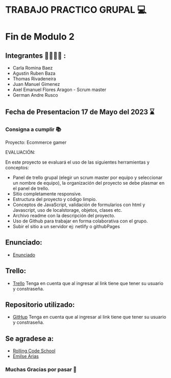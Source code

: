 # TRABAJO PRACTICO GRUPAL 💻

# Fin de Modulo 2

## Integrantes 👨‍👨‍👧‍👦 :
- Carla Romina Baez 
- Agustin Ruben Baza
- Thomas Rivadeneira
- Juan Manuel Gimenez
- Axel Emanuel Flores Aragon - Scrum master
- German Andre Rusco


## Fecha de Presentacion 17 de Mayo del 2023 ⌛

### Consigna a cumplir 📚

Proyecto: Ecommerce gamer

EVALUACIÓN:

En este proyecto se evaluará el uso de las siguientes herramientas y conceptos:
- Panel de trello grupal (elegir un scrum master por equipo y seleccionar un nombre de
equipo), la organización del proyecto se debe plasmar en el panel de trello.
- Sitio completamente responsive.
- Estructura del proyecto y código limpio.
- Conceptos de JavaScript, validación de formularios con html y Javascript, uso de localstorage,
objetos, clases etc.
- Archivo readme con la descripción del proyecto.
- Uso de Github para trabajar en forma colaborativa con el grupo.
- Subir el sitio a un servidor ej: netlify o githubPages

## Enunciado:
- [Enunciado](https://drive.google.com/file/d/1gfcsseV-vAw2pjRdFjvQurEaDLHLqj4B/view)
## Trello:
- [Trello](https://trello.com/b/1Q8GP3Ne/xgames)
Tenga en cuenta que al ingresar al link tiene que tener su usuario y constraseña.
## Repositorio utilizado: 
- [GitHup](https://github.com/juanmakorn/Xgames---modulo-2.git)
Tenga en cuenta que al ingresar al link tiene que tener su usuario y constraseña.
## Se agradese a:
- [Rolling Code School](https://rollingcodeschool.com/)
- [Emilse Arias](https://github.com/earias08) 

### Muchas Gracias por pasar 👏

